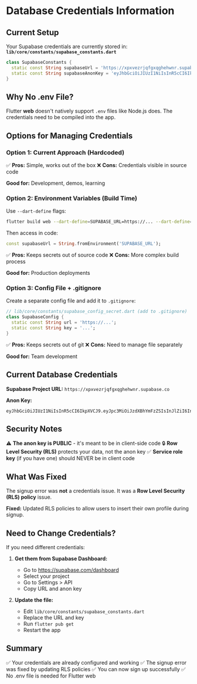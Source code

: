 # Database Credentials Information

## Current Setup

Your Supabase credentials are currently stored in:
**`lib/core/constants/supabase_constants.dart`**

```dart
class SupabaseConstants {
  static const String supabaseUrl = 'https://xpxvezrjqfgxqghehwnr.supabase.co';
  static const String supabaseAnonKey = 'eyJhbGciOiJIUzI1NiIsInR5cCI6IkpXVCJ9...';
}
```

## Why No .env File?

Flutter **web** doesn't natively support `.env` files like Node.js does. The credentials need to be compiled into the app.

## Options for Managing Credentials

### Option 1: Current Approach (Hardcoded)
✅ **Pros:** Simple, works out of the box
❌ **Cons:** Credentials visible in source code

**Good for:** Development, demos, learning

### Option 2: Environment Variables (Build Time)
Use `--dart-define` flags:

```bash
flutter build web --dart-define=SUPABASE_URL=https://... --dart-define=SUPABASE_KEY=...
```

Then access in code:
```dart
const supabaseUrl = String.fromEnvironment('SUPABASE_URL');
```

✅ **Pros:** Keeps secrets out of source code
❌ **Cons:** More complex build process

**Good for:** Production deployments

### Option 3: Config File + .gitignore
Create a separate config file and add it to `.gitignore`:

```dart
// lib/core/constants/supabase_config_secret.dart (add to .gitignore)
class SupabaseConfig {
  static const String url = 'https://...';
  static const String key = '...';
}
```

✅ **Pros:** Keeps secrets out of git
❌ **Cons:** Need to manage file separately

**Good for:** Team development

## Current Database Credentials

**Supabase Project URL:** `https://xpxvezrjqfgxqghehwnr.supabase.co`

**Anon Key:** 
```
eyJhbGciOiJIUzI1NiIsInR5cCI6IkpXVCJ9.eyJpc3MiOiJzdXBhYmFzZSIsInJlZiI6InhweHZlenJqcWZneHFnaGVod25yIiwicm9sZSI6ImFub24iLCJpYXQiOjE3NTkyOTkwNTQsImV4cCI6MjA3NDg3NTA1NH0.o1MOlFJojXtZx4VcZ9mv_RddmBqou3pj0c5JSpAwpsY
```

## Security Notes

⚠️ **The anon key is PUBLIC** - it's meant to be in client-side code
🔒 **Row Level Security (RLS)** protects your data, not the anon key
✅ **Service role key** (if you have one) should NEVER be in client code

## What Was Fixed

The signup error was **not** a credentials issue. It was a **Row Level Security (RLS) policy** issue.

**Fixed:** Updated RLS policies to allow users to insert their own profile during signup.

## Need to Change Credentials?

If you need different credentials:

1. **Get them from Supabase Dashboard:**
   - Go to https://supabase.com/dashboard
   - Select your project
   - Go to Settings > API
   - Copy URL and anon key

2. **Update the file:**
   - Edit `lib/core/constants/supabase_constants.dart`
   - Replace the URL and key
   - Run `flutter pub get`
   - Restart the app

## Summary

✅ Your credentials are already configured and working
✅ The signup error was fixed by updating RLS policies
✅ You can now sign up successfully
✅ No .env file is needed for Flutter web
